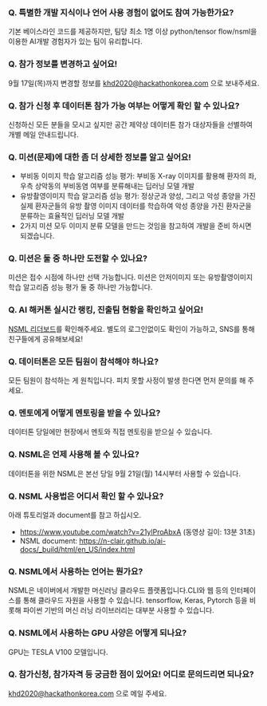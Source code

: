 ### Q. 특별한 개발 지식이나 언어 사용 경험이 없어도 참여 가능한가요?
기본 베이스라인 코드를 제공하지만, 팀당 최소 1명 이상 python/tensor flow/nsml을 이용한 AI개발 경험자가 있는 팀이 유리합니다.

### Q. 참가 정보를 변경하고 싶어요!
9월 17일(목)까지 변경할 정보를 khd2020@hackathonkorea.com 으로 보내주세요.

### Q. 참가 신청 후 데이터톤 참가 가능 여부는 어떻게 확인 할 수 있나요? 
신청하신 모든 분들을 모시고 싶지만 공간 제약상 데이터톤 참가 대상자들을 선별하여 개별 메일 안내드립니다.  

### Q. 미션(문제)에 대한 좀 더 상세한 정보를 알고 싶어요!
- 부비동 이미지 학습 알고리즘 성능 평가: 부비동 X-ray 이미지를 활용해 환자의 좌, 우측 상악동의 부비동염 여부를 분류해내는 딥러닝 모델 개발
- 유방촬영이미지 학습 알고리즘 성능 평가: 정상군과 양성, 그리고 악성 종양을 가진 실제 환자군들의 유방 촬영 이미지 데이터를 학습하여 악성 종양을 가진 환자군을 분류하는 효율적인 딥러닝 모델 개발
- 2가지 미션 모두 이미지 분류 모델을 만드는 것임을 참고하여 개발을 준비 하시면 되겠습니다. 

### Q. 미션은 둘 중 하나만 도전할 수 있나요?
미션은 접수 시점에 하나만 선택 가능합니다. 미션은 안저이미지 또는 유방촬영이미지 학습 알고리즘 성능 평가 둘 중 하나만 가능합니다.

### Q. AI 해커톤 실시간 랭킹, 진출팀 현황을 확인하고 싶어요!
[NSML 리더보드](https://ai.nsml.navercorp.com/ranking)를 확인해주세요. 별도의 로그인없이도 확인이 가능하고, SNS를 통해 친구들에게 공유해보세요!

### Q. 데이터톤은 모든 팀원이 참석해야 하나요?
모든 팀원이 참석하는 게 원칙입니다. 피치 못할 사정이 발생 한다면 먼저 문의를 해 주세요.

### Q. 멘토에게 어떻게 멘토링을 받을 수 있나요?
데이터톤 당일에만 현장에서 멘토와 직접 멘토링을 받으실 수 있습니다.  

### Q. NSML은 언제 사용해 볼 수 있나요?
데이터톤을 위한 NSML은 본선 당일 9월 21일(월) 14시부터 사용할 수 있습니다.

### Q. NSML 사용법은 어디서 확인 할 수 있나요? 
아래 튜토리얼과 document를 참고 하십시오.
- https://www.youtube.com/watch?v=21ylProAbxA (동영상 길이: 13분 31초) 
- NSML document: https://n-clair.github.io/ai-docs/_build/html/en_US/index.html 

### Q. NSML에서 사용하는 언어는 뭔가요?
NSML은 네이버에서 개발한 머신러닝 클라우드 플랫폼입니다.CLI와 웹 등의 인터페이스를 통해 클라우드 자원을 사용할 수 있습니다. tensorflow, Keras, Pytorch 등을 비롯해 파이썬 기반의 머신 러닝 라이브러리는 대부분 사용할 수 있습니다.

### Q. NSML에서 사용하는 GPU 사양은 어떻게 되나요?
GPU는 TESLA V100 모델입니다. 

### Q. 참가신청, 참가자격 등 궁금한 점이 있어요! 어디로 문의드리면 되나요?
khd2020@hackathonkorea.com 으로 메일 주세요.
